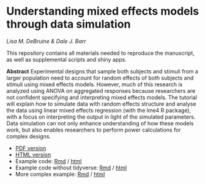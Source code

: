 # Understanding mixed effects models through data simulation

*Lisa M. DeBruine & Dale J. Barr*

This repository contains all materials needed to reproduce the manuscript, as well as supplemental scripts and shiny apps.

**Abstract** Experimental designs that sample both subjects and stimuli from a larger population need to account for random effects of both subjects and stimuli using mixed effects models. However, much of this research is analyzed using ANOVA on aggregated responses because researchers are not confident specifying and interpreting mixed effects models. The tutorial will explain how to simulate data with random effects structure and analyse the data using linear mixed effects regression (with the lme4 R package), with a focus on interpreting the output in light of the simulated parameters. Data simulation can not only enhance understanding of how these models work, but also enables researchers to perform power calculations for complex designs.

* [PDF version](https://github.com/debruine/lmem_sim/blob/master/01.AMPSS_LMEM.pdf)
* [HTML version](https://debruine.github.io/lmem_sim/index.html) 
* Example code: [Rmd](https://raw.githubusercontent.com/debruine/lmem_sim/master/appendix1_example_code.Rmd) / [html](https://debruine.github.io/lmem_sim/appendix1_example_code.nb.html)
* Example code without tidyverse: [Rmd](https://raw.githubusercontent.com/debruine/lmem_sim/master/appendix1b_example_code.Rmd) / [html](https://debruine.github.io/lmem_sim/appendix1b_example_code.nb.html)
* More complex example: [Rmd](https://raw.githubusercontent.com/debruine/lmem_sim/master/appendix2_extended_example.Rmd) / [html](https://debruine.github.io/lmem_sim/appendix2_extended_example.nb.html)



